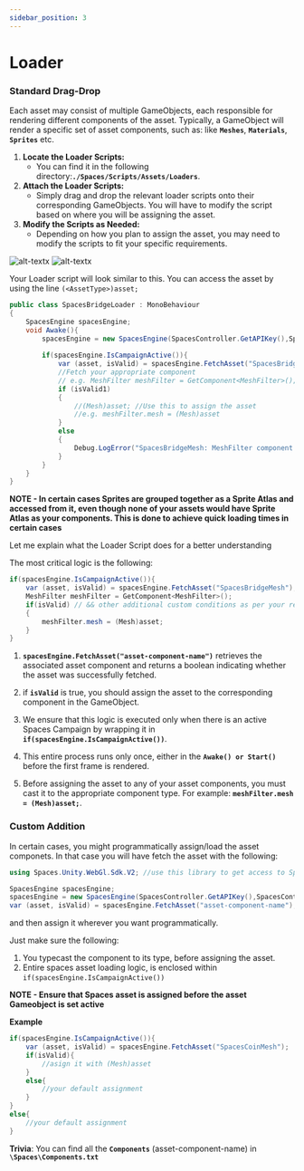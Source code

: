 ```yaml
---
sidebar_position: 3
---
```


# Loader

### Standard Drag-Drop
Each asset may consist of multiple GameObjects, each responsible for rendering different components of the asset.
Typically, a GameObject will render a specific set of asset components, such as: like **```Meshes```**, **```Materials```**, **```Sprites```** etc.

1. **Locate the Loader Scripts:**
    - You can find it in the following directory:**```./Spaces/Scripts/Assets/Loaders```**.
2. **Attach the Loader Scripts:**
    - Simply drag and drop the relevant loader scripts onto their corresponding GameObjects.
    You will have to modify the script based on where you will be assigning the asset.
3. **Modify the Scripts as Needed:**
    - Depending on how you plan to assign the asset, you may need to modify the scripts to fit your specific requirements.

![alt-textx](@site/static/assetloader-1.png)
![alt-textx](@site/static/assetloader-2.png)


Your Loader script will look similar to this. You can access the asset by using the line ```(<AssetType>)asset;```
```csharp
public class SpacesBridgeLoader : MonoBehaviour
{
    SpacesEngine spacesEngine;
    void Awake(){
        spacesEngine = new SpacesEngine(SpacesController.GetAPIKey(),SpacesController.env);
        
        if(spacesEngine.IsCampaignActive()){
            var (asset, isValid) = spacesEngine.FetchAsset("SpacesBridgeMesh");
            //Fetch your appropriate component 
            // e.g. MeshFilter meshFilter = GetComponent<MeshFilter>();
            if (isValid1)
            {
                //(Mesh)asset; //Use this to assign the asset
                //e.g. meshFilter.mesh = (Mesh)asset
            }
            else
            {
                Debug.LogError("SpacesBridgeMesh: MeshFilter component not found or asset not loaded");
            }
        }
    }
}
```
**NOTE - In certain cases Sprites are grouped together as a Sprite Atlas and accessed from it, even though none of your assets would have Sprite Atlas as your components. This is done to achieve quick loading times in certain cases**

Let me explain what the Loader Script does for a better understanding

The most critical logic is the following:
```csharp        
if(spacesEngine.IsCampaignActive()){
    var (asset, isValid) = spacesEngine.FetchAsset("SpacesBridgeMesh");
    MeshFilter meshFilter = GetComponent<MeshFilter>();
    if(isValid) // && other additional custom conditions as per your requirement
    {
        meshFilter.mesh = (Mesh)asset;
    }
}
```

1. **```spacesEngine.FetchAsset("asset-component-name")```** retrieves the associated asset component and returns a boolean indicating whether the asset was successfully fetched. 

2. if **```isValid```** is true, you should assign the asset to the corresponding component in the GameObject.

3. We ensure that this logic is executed only when there is an active Spaces Campaign by wrapping it in **```if(spacesEngine.IsCampaignActive())```**.

4. This entire process runs only once, either in the **```Awake() or Start()```** before the first frame is rendered. 

5. Before assigning the asset to any of your asset components, you must cast it to the appropriate component type. For example:
**```meshFilter.mesh = (Mesh)asset;```**.


### Custom Addition
In certain cases, you might programmatically assign/load the asset componets. In that case you will have fetch the asset with the following: 
```csharp
using Spaces.Unity.WebGl.Sdk.V2; //use this library to get access to SpacesEngine class

SpacesEngine spacesEngine;
spacesEngine = new SpacesEngine(SpacesController.GetAPIKey(),SpacesController.env);
var (asset, isValid) = spacesEngine.FetchAsset("asset-component-name");
``` 
and then assign it wherever you want programmatically.

Just make sure the following:
1. You typecast the component to its type, before assigning the asset.
2. Entire spaces asset loading logic, is enclosed within ```if(spacesEngine.IsCampaignActive())```

**NOTE - Ensure that Spaces asset is assigned before the asset Gameobject is set active**

**Example**
```csharp
if(spacesEngine.IsCampaignActive()){
    var (asset, isValid) = spacesEngine.FetchAsset("SpacesCoinMesh");
    if(isValid){
        //asign it with (Mesh)asset
    }
    else{
        //your default assignment
    }
}
else{
    //your default assignment
}

```
**Trivia**: You can find all the **```Components```** (asset-component-name) in **```\Spaces\Components.txt```**
